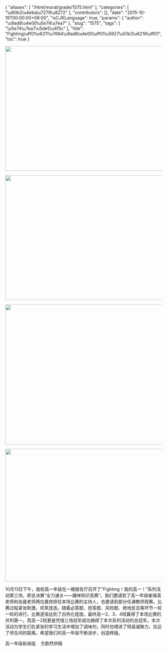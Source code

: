 {
    "aliases": [
        "/html/moral/grade/1575.html"
    ],
    "categories": [
        "\u80b2\u4eba\u7279\u8272"
    ],
    "contributors": [],
    "date": "2015-10-19T00:00:00+08:00",
    "isCJKLanguage": true,
    "params": {
        "author": "\u9ad8\u4e00\u5e74\u7ea7"
    },
    "slug": "1575",
    "tags": [
        "\u5e74\u7ea7\u5de5\u4f5c"
    ],
    "title": "Fighting\uff01\u6211\u7684\u9ad8\u4e00\uff01\u5927\u51b3\u6218\uff01",
    "toc": true
}


<img
    src="http://www.tfls.cn/images/151019/7-151019132I2520.jpg"
    style="display:block;margin-left:auto;margin-right:auto;"
    decoding="async"
    fetchpriority="auto"
    loading="lazy"
    height="400"
    width="600"
/>





<img
    src="https://cdn.tfls.online/mirror/full/12aaed1a015759fbc0f0fdefb3b0c53dfaffd1f4.jpg"
    style="display:block;margin-left:auto;margin-right:auto;"
    decoding="async"
    fetchpriority="auto"
    loading="lazy"
    height="400"
    width="600"
/>





<img
    src="https://cdn.tfls.online/mirror/full/be481cd7cb7a948843def0f8708846f68defe714.jpg"
    style="display:block;margin-left:auto;margin-right:auto;"
    decoding="async"
    fetchpriority="auto"
    loading="lazy"
    height="449"
    width="600"
/>





<img
    src="https://cdn.tfls.online/mirror/full/0cfd00d6000fd2eb46c12fd3bb568148c4fe29d1.jpg"
    style="display:block;margin-left:auto;margin-right:auto;"
    decoding="async"
    fetchpriority="auto"
    loading="lazy"
    height="425"
    width="600"
/>




  





  










10月13日下午，我校高一年级在一楼报告厅召开了“Fighting！我的高一！”系列活动第三场，即总决赛“全力通关——趣味知识竞赛”。我们邀请到了高一年级崔维英老师和张晨老师两位嘉宾担任本场比赛的主持人，也邀请到部分任课教师观赛。比赛过程紧张刺激，欢笑连连。随着必答题、抢答题、风险题、绝地反击等环节一轮一轮的进行，比赛逐渐达到了白热化程度。最终高一2、3、4班赢得了本场比赛的并列第一。而高一2班更是凭借三场冠军成功摘得了本次系列活动的总冠军。本次活动为学生们在紧张的学习生活中增加了调味剂，同时也增进了班级凝聚力，拉近了师生间的距离。希望我们的高一年级不断进步，创造辉煌。














高一年级新闻组    方歆然供稿




  





  



